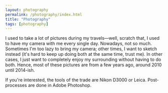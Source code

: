```yaml
---
layout: photography
permalink: /photography/index.html
title: "Photography"
tags: [photography]
---
```


<p class="f5 lh-copy measure">I used to take a lot of pictures during my travels&mdash;well, scratch that, I used to have my camera with me every single day. Nowadays, not so much. Sometimes I'm too lazy to bring my camera; other times, I want to sketch instead (it's hard to keep up doing both at the same time, trust me). In other cases, I just want to completely enjoy my surrounding without having to do both. Hence, most of these pictures are from a few years ago, around 2010 until 2014-ish.</p>

<p class="f5 lh-copy measure">If you're interested, the tools of the trade are Nikon D3000 or Leica. Post-processes are done in Adobe Photoshop.</p>
